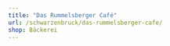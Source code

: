 ```yaml
---
title: "Das Rummelsberger Café"
url: /schwarzenbruck/das-rummelsberger-cafe/
shop: Bäckerei
---
```

